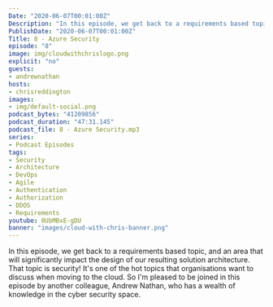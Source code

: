 ```yaml
---
Date: "2020-06-07T00:01:00Z"
Description: "In this episode, we get back to a requirements based topic, and an area that will significantly impact the design of our resulting solution architecture. That topic is security! It's one of the hot topics that organisations want to discuss when moving to the cloud. So I'm pleased to be joined in this episode by another colleague, Andrew Nathan, who has a wealth of knowledge in the cyber security space."
PublishDate: "2020-06-07T00:01:00Z"
Title: 8 - Azure Security
episode: "8"
image: img/cloudwithchrislogo.png
explicit: "no"
guests:
- andrewnathan
hosts:
- chrisreddington
images:
- img/default-social.png
podcast_bytes: "41209856"
podcast_duration: "47:31.145"
podcast_file: 8 - Azure Security.mp3
series:
- Podcast Episodes
tags:
- Security
- Architecture
- DevOps
- Agile
- Authentication
- Authorization
- DDOS
- Requirements
youtube: 0UbMBxE-gDU
banner: "images/cloud-with-chris-banner.png"
---
```

In this episode, we get back to a requirements based topic, and an area that will significantly impact the design of our resulting solution architecture. That topic is security! It's one of the hot topics that organisations want to discuss when moving to the cloud. So I'm pleased to be joined in this episode by another colleague, Andrew Nathan, who has a wealth of knowledge in the cyber security space.